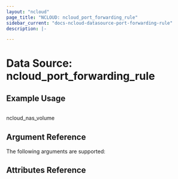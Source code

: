 ```yaml
---
layout: "ncloud"
page_title: "NCLOUD: ncloud_port_forwarding_rule"
sidebar_current: "docs-ncloud-datasource-port-forwarding-rule"
description: |-

---
```


# Data Source: ncloud_port_forwarding_rule


## Example Usage

```hcl
```
ncloud_nas_volume
## Argument Reference

The following arguments are supported:


## Attributes Reference
